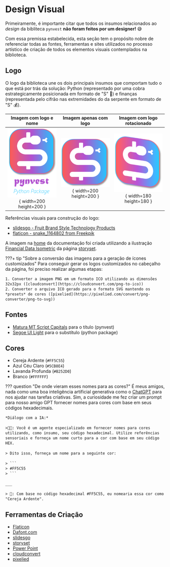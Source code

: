 # Design Visual

Primeiramente, é importante citar que todos os insumos relacionados ao *design* da bibliteca `pynvest` **não foram feitos por um designer!** 😅

Com essa premissa estabelecida, esta seção tem o propósito nobre de referenciar todas as fontes, ferramentas e sites utilizados no processo artístico de criação de todos os elementos visuais contemplados na biblioteca.

## Logo

O logo da biblioteca une os dois principais insumos que comportam tudo o que está por trás da solução: Python (representado por uma cobra estrategicamente posicionada em formato de "S" 🐍) e finanças (representada pelo cifrão nas extremidades do da serpente em formato de "S" 💰).

| **Imagem com logo e nome** | **Imagem apenas com logo** | **Imagem com logo rotacionado** | 
| :--: | :--: | :--: |
| ![Imagem contendo o logo e o nome](../assets/imgs/logo/logo-com-nome.png){ width=200 height=200 } | ![Imagem contendo apenas o logo](../assets/imgs/logo/logo-sem-nome.png){ width=200 height=200 } | ![Imagem contendo o logo rotacionado](../assets/imgs/logo/logo-rotacionado.png){ width=180 height=180 } |

Referências visuais para construção do logo:

- [slidesgo - Fruit Brand Style Technology Products](https://slidesgo.com/pt/tema/pitch-deck-para-produtos-de-tecnologia-com-estilo-marca-de-frutas)
- [flaticon - snake_1164802 from Freekpik](https://www.flaticon.com/free-icon/snake_1164802)

A imagem na [home](../index.md) da documentação foi criada utilizando a ilustração [Financial Data Isometric](https://storyset.com/illustration/financial-data/amico) da página [storyset](https://storyset.com/).

???+ tip "Sobre a conversão das imagens para a geração de ícones customizados"
    Para conseguir gerar os logos customizados no cabeçalho da página, foi preciso realizar algumas etapas:

    1. Converter a imagem PNG em um formato ICO utilizando as dimensões 32x32px ([cloudconvert](https://cloudconvert.com/png-to-ico))
    2. Converter o arquivo ICO gerado para o formato SVG mantendo os *presets* de cores ([pixelied](https://pixelied.com/convert/png-converter/png-to-svg))

## Fontes

- [Matura MT Script Capitals](https://www.cdnfonts.com/matura-mt-script-capitals.font) para o título (pynvest)
- [Segoe UI Light](https://www.fonts100.com/font+89949_Segoe+UI+Light.html) para o substítulo (python package)

## Cores

- Cereja Ardente (`#FF5C55`)
- Azul Céu Claro (`#5CB8E4`)
- Lavanda Profunda (`#B252D0`)
- Branco (`#FFFFFF`)

??? question "De onde vieram esses nomes para as cores?"
    É meus amigos, nada como uma boa inteligência artificial generativa como o [ChatGPT](https://chat.openai.com/) para nos ajudar nas tarefas criativas. Sim, a curiosidade me fez criar um prompt para nosso amigo GPT fornecer nomes para cores com base em seus códigos hexadecimais.

    *Diálogo com a IA:*
    
    >👨‍🦲: Você é um agente especializado em fornecer nomes para cores utilizando, como insumo, seu código hexadecimal. Utilize referências sensoriais e forneça um nome curto para a cor com base em seu código HEX.

    > Dito isso, forneça um nome para a seguinte cor:

    > ```
    > #FF5C55
    > ```

    ___

    > 🤖: Com base no código hexadecimal #FF5C55, eu nomearia essa cor como "Cereja Ardente".


## Ferramentas de Criação

- [Flaticon](https://www.flaticon.com/)
- [Dafont.com](https://www.dafont.com/)
- [slidesgo](https://slidesgo.com/pt/)
- [storyset](https://storyset.com/)
- [Power Point](https://www.microsoft.com/en-us/microsoft-365/powerpoint)
- [cloudconvert](https://cloudconvert.com/png-to-ico)
- [pixelied](https://pixelied.com/convert/png-converter/png-to-svg)